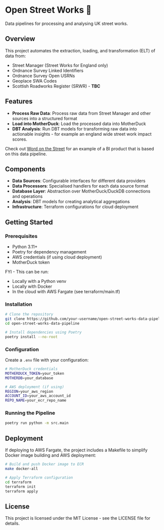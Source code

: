 # Open Street Works 🚙

Data pipelines for processing and analysing UK street works.

## Overview

This project automates the extraction, loading, and transformation (ELT) of data from:

- Street Manager (Street Works for England only)
- Ordnance Survey Linked Identifiers
- Ordnance Survey Open USRNs
- Geoplace SWA Codes
- Scottish Roadworks Register (SRWR) - **TBC**

## Features

- **Process Raw Data**: Process raw data from Street Manager and other sources into a structured format
- **Load into MotherDuck**: Load the processed data into MotherDuck
- **DBT Analysis**: Run DBT models for transforming raw data into actionable insights - for example an england wide street work impact scores.

Check out [Word on the Street](https://word-on-the-street.evidence.app) for an example of a BI product that is based on this data pipeline.

## Components

- **Data Sources**: Configurable interfaces for different data providers
- **Data Processors**: Specialised handlers for each data source format
- **Database Layer**: Abstraction over MotherDuck/DuckDB connections and operations
- **Analysis**: DBT models for creating analytical aggregations
- **Infrastructure**: Terraform configurations for cloud deployment

## Getting Started

### Prerequisites

- Python 3.11+
- Poetry for dependency management
- AWS credentials (if using cloud deployment)
- MotherDuck token

FYI - This can be run:

- Locally with a Python venv
- Locally with Docker
- In the cloud with AWS Fargate (see terraform/main.tf)

### Installation

```bash
# Clone the repository
git clone https://github.com/your-username/open-street-works-data-pipeline.git
cd open-street-works-data-pipeline

# Install dependencies using Poetry
poetry install --no-root
```

### Configuration

Create a `.env` file with your configuration:

```zsh
# MotherDuck credentials
MOTHERDUCK_TOKEN=your_token
MOTHERDB=your_database

# AWS deployment (if using)
REGION=your_aws_region
ACCOUNT_ID=your_aws_account_id
REPO_NAME=your_ecr_repo_name
```

### Running the Pipeline

```bash
poetry run python -m src.main
```

## Deployment

If deploying to AWS Fargate, the project includes a Makefile to simplify Docker image building and AWS deployment:

```bash
# Build and push Docker image to ECR
make docker-all

# Apply Terraform configuration
cd terraform
terraform init
terraform apply
```

## License

This project is licensed under the MIT License - see the LICENSE file for details.
